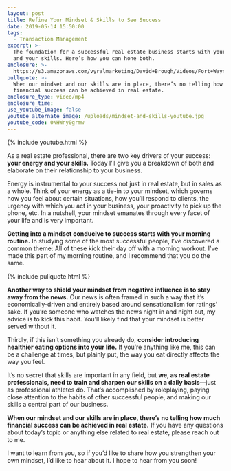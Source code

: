 ```yaml
---
layout: post
title: Refine Your Mindset & Skills to See Success
date: 2019-05-14 15:50:00
tags:
  - Transaction Management
excerpt: >-
  The foundation for a successful real estate business starts with your mindset
  and your skills. Here’s how you can hone both.
enclosure: >-
  https://s3.amazonaws.com/vyralmarketing/David+Brough/Videos/Fort+Wayne+Real+Estate-+Refine+Your+Mindset+%26+Skills+to+See+Success.mp4
pullquote: >-
  When our mindset and our skills are in place, there’s no telling how much
  financial success can be achieved in real estate.
enclosure_type: video/mp4
enclosure_time:
use_youtube_image: false
youtube_alternate_image: /uploads/mindset-and-skills-youtube.jpg
youtube_code: 0NHWny0grmw
---
```


{% include youtube.html %}

As a real estate professional, there are two key drivers of your success: **your energy and your skills.** Today I’ll give you a breakdown of both and elaborate on their relationship to your business.&nbsp;

Energy is instrumental to your success not just in real estate, but in sales as a whole. Think of your energy as a tie-in to your mindset, which governs how you feel about certain situations, how you’ll respond to clients, the urgency with which you act in your business, your proactivity to pick up the phone, etc. In a nutshell, your mindset emanates through every facet of your life and is very important.&nbsp;

**Getting into a mindset conducive to success starts with your morning routine.** In studying some of the most successful people, I’ve discovered a common theme: All of these kick their day off with a morning workout. I’ve made this part of my morning routine, and I recommend that you do the same. &nbsp;&nbsp;

{% include pullquote.html %}

**Another way to shield your mindset from negative influence is to stay away from the news.** Our news is often framed in such a way that it’s economically-driven and entirely based around sensationalism for ratings’ sake. If you’re someone who watches the news night in and night out, my advice is to kick this habit. You’ll likely find that your mindset is better served without it.&nbsp;

Thirdly, if this isn’t something you already do, **consider introducing healthier eating options into your life.** If you’re anything like me, this can be a challenge at times, but plainly put, the way you eat directly affects the way you feel.&nbsp;

It’s no secret that skills are important in any field, but **we, as real estate professionals, need to train and sharpen our skills on a daily basis**—just as professional athletes do. That’s accomplished by roleplaying, paying close attention to the habits of other successful people, and making our skills a central part of our business.&nbsp;

**When our mindset and our skills are in place, there’s no telling how much financial success can be achieved in real estate.** If you have any questions about today’s topic or anything else related to real estate, please reach out to me.&nbsp;

I want to learn from you, so if you’d like to share how you strengthen your own mindset, I’d like to hear about it. I hope to hear from you soon\!